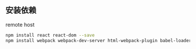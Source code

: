 ## 安装依赖

remote host

```bash
npm install react react-dom --save
npm install webpack webpack-dev-server html-webpack-plugin babel-loader @babel/core @babel/preset-env --save-dev
```
